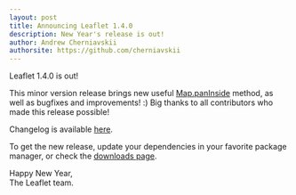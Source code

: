 ```yaml
---
layout: post
title: Announcing Leaflet 1.4.0
description: New Year's release is out! 
author: Andrew Cherniavskii
authorsite: https://github.com/cherniavskii
---
```


Leaflet 1.4.0 is out!

This minor version release brings new useful [Map.panInside](https://leafletjs.com/reference.html#map-paninside) method, as well as bugfixes and improvements! :)
Big thanks to all contributors who made this release possible!

Changelog is available [here](https://github.com/Leaflet/Leaflet/blob/main/CHANGELOG.md).

To get the new release, update your dependencies in your favorite package manager, or check the [downloads page](https://leafletjs.com/download.html).

Happy New Year,<br>
The Leaflet team.
